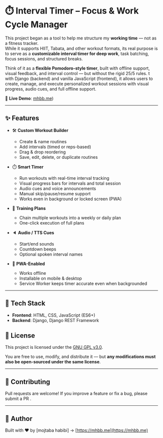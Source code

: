 # ⏱️ Interval Timer – Focus & Work Cycle Manager

This project began as a tool to help me structure my **working time** — not as a fitness tracker.  
While it supports HIIT, Tabata, and other workout formats, its real purpose is to serve as a **customizable interval timer for deep work**, task batching, focus sessions, and structured breaks.

Think of it as a **flexible Pomodoro-style timer**, built with offline support, visual feedback, and interval control — but without the rigid 25/5 rules.
t with Django (backend) and vanilla JavaScript (frontend), it allows users to create, manage, and execute personalized workout sessions with visual progress, audio cues, and full offline support.

🔗 **Live Demo**: [mhbb.me](https://mhbb.me/forfun/interval-timer/))

---

## ✨ Features

- 🛠️ **Custom Workout Builder**

  - Create & name routines
  - Add intervals (timed or reps-based)
  - Drag & drop reordering
  - Save, edit, delete, or duplicate routines

- ⏱️ **Smart Timer**

  - Run workouts with real-time interval tracking
  - Visual progress bars for intervals and total session
  - Audio cues and voice announcements
  - Manual skip/pause/resume support
  - Works even in background or locked screen (PWA)

- 📅 **Training Plans**

  - Chain multiple workouts into a weekly or daily plan
  - One-click execution of full plans

- 🔈 **Audio / TTS Cues**

  - Start/end sounds
  - Countdown beeps
  - Optional spoken interval names

- 📱 **PWA-Enabled**
  - Works offline
  - Installable on mobile & desktop
  - Service Worker keeps timer accurate even when backgrounded

---

## 🧰 Tech Stack

- **Frontend**: HTML, CSS, JavaScript (ES6+)
- **Backend**: Django, Django REST Framework

## 📄 License

This project is licensed under the [GNU GPL v3.0](./LICENSE).

You are free to use, modify, and distribute it —
but **any modifications must also be open-sourced under the same license**.

---

## 🙌 Contributing

Pull requests are welcome!
If you improve a feature or fix a bug, please submit a PR .

---

## 👤 Author

Built with ❤️ by \[mojtaba habibi]
→ [https://mhbb.me](https://mhbb.me)
